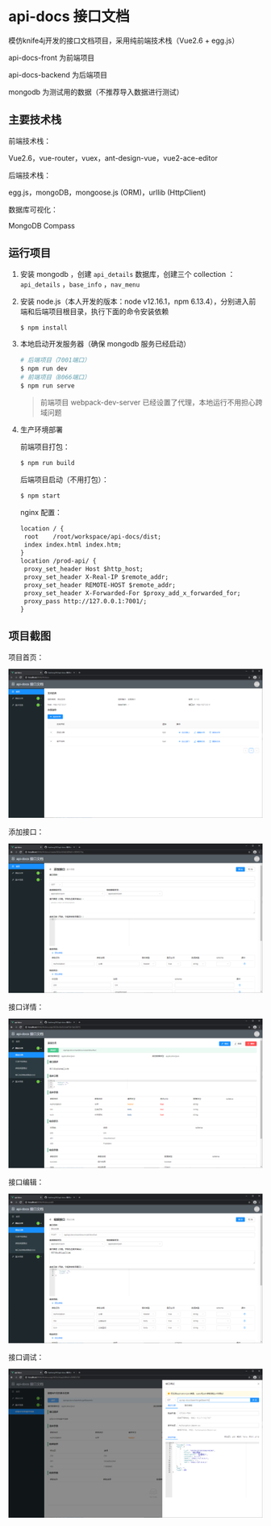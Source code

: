 # api-docs 接口文档

模仿knife4j开发的接口文档项目，采用纯前端技术栈（Vue2.6 + egg.js）

api-docs-front 为前端项目

api-docs-backend 为后端项目

mongodb 为测试用的数据（不推荐导入数据进行测试）



## 主要技术栈

前端技术栈：

Vue2.6，vue-router，vuex，ant-design-vue，vue2-ace-editor

后端技术栈：

egg.js，mongoDB，mongoose.js (ORM)，urllib (HttpClient)

数据库可视化：

MongoDB Compass



## 运行项目

1. 安装 mongodb ，创建 `api_details` 数据库，创建三个 collection ：`api_details` ，`base_info` ，`nav_menu` 

2. 安装 node.js（本人开发的版本：node v12.16.1，npm 6.13.4），分别进入前端和后端项目根目录，执行下面的命令安装依赖

   ```bash
   $ npm install
   ```

3. 本地启动开发服务器（确保 mongodb 服务已经启动）

   ```bash
   # 后端项目（7001端口）
   $ npm run dev
   # 前端项目（8066端口）
   $ npm run serve
   ```

   > 前端项目 webpack-dev-server 已经设置了代理，本地运行不用担心跨域问题

4. 生产环境部署

   前端项目打包：

   ```bash
   $ npm run build
   ```

   后端项目启动（不用打包）：

   ```bash
   $ npm start
   ```

   nginx 配置：

   ```
   location / {
   	root    /root/workspace/api-docs/dist;
   	index index.html index.htm;
   }
   location /prod-api/ {
   	proxy_set_header Host $http_host;
   	proxy_set_header X-Real-IP $remote_addr;
   	proxy_set_header REMOTE-HOST $remote_addr;
   	proxy_set_header X-Forwarded-For $proxy_add_x_forwarded_for;
   	proxy_pass http://127.0.0.1:7001/;
   }
   ```



## 项目截图

项目首页：

![image-20210220173819528](.\img\image-20210220173819528.png)

添加接口：

![image-20210220173906228](.\img\image-20210220173906228.png)

接口详情：

![image-20210220173946306](.\img\image-20210220173946306.png)

接口编辑：

![image-20210220174009508](.\img\image-20210220174009508.png)

接口调试：

![image-20210220174549402](.\img\image-20210220174549402.png)